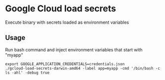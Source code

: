 # Google Cloud load secrets
Execute binary with secrets loaded as environment variables

## Usage
Run bash command and inject environment variables that start with "myapp"
```
export GOOGLE_APPLICATION_CREDENTIALS=credentials.json
./gcloud-load-secrets-darwin-amd64 -label app=myapp -cmd '/bin/bash -c ls -ahl' -debug true
```
